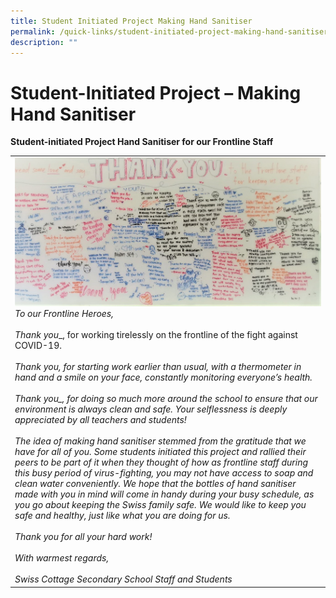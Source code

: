 ```yaml
---
title: Student Initiated Project Making Hand Sanitiser
permalink: /quick-links/student-initiated-project-making-hand-sanitiser/
description: ""
---
```

# Student-Initiated Project – Making Hand Sanitiser

**Student-initiated Project Hand Sanitiser for our Frontline Staff**

|   |
|---|
|![](/images/Student%20Initiated%20Project/Gratitude-whiteboard_V2.jpeg)  <br>*To our Frontline Heroes,*<br><br>_Thank you__, for working tirelessly on the frontline of the fight against COVID-19._<br><br>_Thank you, for starting work earlier than usual, with a thermometer in hand and a smile on your face, constantly monitoring everyone’s health._<br><br>_Thank you__, for doing so much more around the school to ensure that our environment is always clean and safe. Your selflessness is deeply appreciated by all teachers and students!_<br><br>_The idea of making hand sanitiser stemmed from the gratitude that we have for all of you. Some students initiated this project and rallied their peers to be part of it when they thought of how as frontline staff during this busy period of virus-fighting, you may not have access to soap and clean water conveniently. We hope that the bottles of hand sanitiser made with you in mind will come in handy during your busy schedule, as you go about keeping the Swiss family safe. We would like to keep you safe and healthy, just like what you are doing for us._<br><br>_Thank you for all your hard work!_ <br><br>_With warmest regards,_<br><br>_Swiss Cottage Secondary School Staff and Students_ |